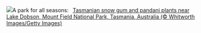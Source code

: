 ![](https://www.bing.com/th?id=OHR.MountFieldNP_EN-GB1514220907_UHD.jpg&w=1000)A park for all seasons:&nbsp;&ensp;[Tasmanian snow gum and pandani plants near Lake Dobson, Mount Field National Park, Tasmania, Australia (© Whitworth Images/Getty Images)](https://www.bing.com/th?id=OHR.MountFieldNP_EN-GB1514220907_UHD.jpg)
<br><br/>
